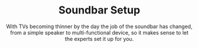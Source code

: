 ---
sort_key: 28
layout: "sku"
id: soundbar-setup-soundbar
title: "Soundbar Setup"
heading: "Soundbar Setup"
subtitle: "With TVs becoming thinner by the day the job of the soundbar has changed, from a simple speaker to multi-functional device, so it makes sense to let the experts set it up for you."
category: "Home Entertainment"
category_description: "Services for TVs and Home Theatre devices."
features:
 - feature: "Technician visits your place" - feature: "Soundbar mounted on cabinet and connected to TV" - feature: "Source (input) selected" - feature: "Written instructions on how to select source" - feature: "Cables are neatly arranged" - feature: "Walkthrough of soundbar features." - feature: "Clean up and remove packaging."
price: "149"
unit: "soundbar"
australia_only: "Yes"
---